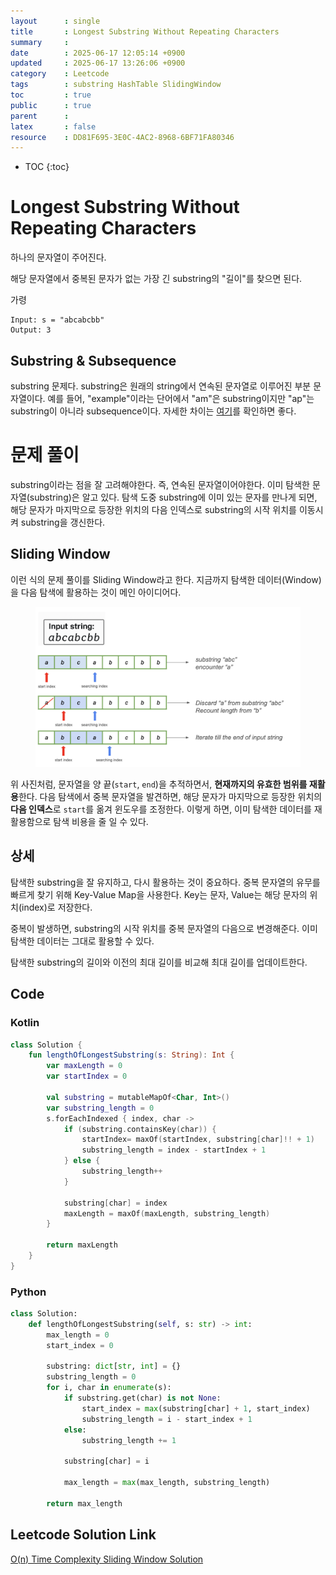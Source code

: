 ```yaml
---
layout      : single
title       : Longest Substring Without Repeating Characters
summary     : 
date        : 2025-06-17 12:05:14 +0900
updated     : 2025-06-17 13:26:06 +0900
category    : Leetcode
tags        : substring HashTable SlidingWindow
toc         : true
public      : true
parent      : 
latex       : false
resource    : DD81F695-3E0C-4AC2-8968-6BF71FA80346
---
```

* TOC
{:toc}

# Longest Substring Without Repeating Characters
하나의 문자열이 주어진다.

해당 문자열에서 중복된 문자가 없는 가장 긴 substring의 "길이"를 찾으면 된다.


가령
```
Input: s = "abcabcbb"
Output: 3
```

## Substring & Subsequence
substring 문제다. 
substring은 원래의 string에서 연속된 문자열로 이루어진 부분 문자열이다.
예를 들어, 
"example"이라는 단어에서 "am"은 substring이지만 "ap"는 substring이 아니라 subsequence이다.
자세한 차이는 [여기](https://www.geeksforgeeks.org/dsa/string-subsequence-substring/)를 확인하면 좋다.



# 문제 풀이
substring이라는 점을 잘 고려해야한다. 즉, 연속된 문자열이어야한다.
이미 탐색한 문자열(substring)은 알고 있다.
탐색 도중 substring에 이미 있는 문자를 만나게 되면, 해당 문자가 마지막으로 등장한 위치의 다음 인덱스로 substring의 시작 위치를 이동시켜 substring을 갱신한다.

## Sliding Window
이런 식의 문제 풀이를 Sliding Window라고 한다.
지금까지 탐색한 데이터(Window)을 다음 탐색에 활용하는 것이 메인 아이디어다.

<figure>
 <img src="/assets/images/LongestSubstringWithoutRepeatingCharacters/slidingwindow.png">  
</figure>


위 사진처럼, 문자열을 양 끝(`start`, `end`)을 추적하면서, **현재까지의 유효한 범위를 재활용**한다.
다음 탐색에서 중복 문자열을 발견하면, 해당 문자가 마지막으로 등장한 위치의 **다음 인덱스**로 `start`를 옮겨 윈도우를 조정한다. 
이렇게 하면, 이미 탐색한 데이터를 재활용함으로 탐색 비용을 줄 일 수 있다.

## 상세  
탐색한 substring을 잘 유지하고, 다시 활용하는 것이 중요하다.
중복 문자열의 유무를 빠르게 찾기 위해 Key-Value Map을 사용한다. Key는 문자, Value는 해당 문자의 위치(index)로 저장한다.

중복이 발생하면, substring의 시작 위치를 중복 문자열의 다음으로 변경해준다.
이미 탐색한 데이터는 그대로 활용할 수 있다.

탐색한 substring의 길이와 이전의 최대 길이를 비교해 최대 길이를 업데이트한다.


## Code
### Kotlin
```kotlin
class Solution {
    fun lengthOfLongestSubstring(s: String): Int {
        var maxLength = 0 
        var startIndex = 0

        val substring = mutableMapOf<Char, Int>()
        var substring_length = 0
        s.forEachIndexed { index, char ->
            if (substring.containsKey(char)) {
                startIndex= maxOf(startIndex, substring[char]!! + 1)
                substring_length = index - startIndex + 1
            } else {
                substring_length++
            }

            substring[char] = index
            maxLength = maxOf(maxLength, substring_length)
        }

        return maxLength
    }
}
```

### Python
```python
class Solution:
    def lengthOfLongestSubstring(self, s: str) -> int:
        max_length = 0
        start_index = 0

        substring: dict[str, int] = {}
        substring_length = 0
        for i, char in enumerate(s):
            if substring.get(char) is not None:
                start_index = max(substring[char] + 1, start_index)
                substring_length = i - start_index + 1
            else:
                substring_length += 1

            substring[char] = i

            max_length = max(max_length, substring_length)

        return max_length
```

## Leetcode Solution Link
[O(n) Time Complexity Sliding Window Solution](https://leetcode.com/problems/longest-substring-without-repeating-characters/solutions/6852496/on-time-complexity-sliding-window-soluti-jhgd)
